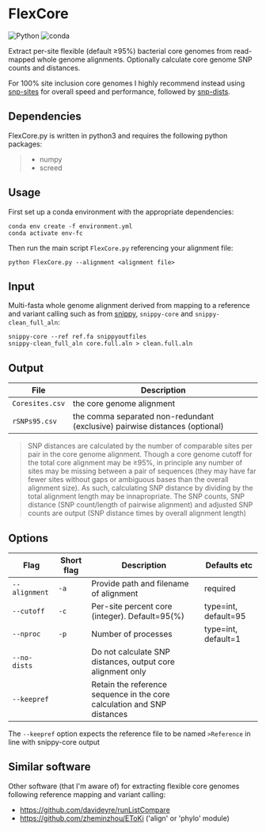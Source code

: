 # FlexCore

![Python](https://badges.aleen42.com/src/python.svg) ![conda](https://img.shields.io/badge/%E2%80%8B-conda-%2344A833.svg?style=flat&logo=anaconda&logoColor=44A833)

Extract per-site flexible (default ≥95%) bacterial core genomes from read-mapped whole genome alignments. Optionally calculate core genome SNP counts and distances.

For 100% site inclusion core genomes I highly recommend instead using [snp-sites](https://github.com/sanger-pathogens/snp-sites)
for overall speed and performance, followed by [snp-dists](https://github.com/tseemann/snp-dists).

## Dependencies

FlexCore.py is written in python3 and requires the following python packages:

> - numpy
> - screed

## Usage

First set up a conda environment with the appropriate dependencies:

```console
conda env create -f environment.yml
conda activate env-fc
```

Then run the main script `FlexCore.py` referencing your alignment file:

```shell
python FlexCore.py --alignment <alignment file>
```

## Input

Multi-fasta whole genome alignment derived from mapping to a reference and variant calling such as from [snippy](https://github.com/tseemann/snippy), `snippy-core` and `snippy-clean_full_aln`:

```shell
snippy-core --ref ref.fa snippyoutfiles 
snippy-clean_full_aln core.full.aln > clean.full.aln
```

## Output

File | Description
-----|------------
`Coresites.csv` | the core genome alignment  
`rSNPs95.csv`   | the comma separated non-redundant (exclusive) pairwise distances (optional)

> SNP distances are calculated by the number of comparable sites per pair in the core genome alignment. Though a core genome cutoff for the total core alignment may be ≥95%, in principle any number of sites may be missing between a pair of sequences (they may have far fewer sites without gaps or ambiguous bases than the overall alignment size). As such, calculating SNP distance by dividing by the total alignment length may be innapropriate. The SNP counts, SNP distance (SNP count/length of pairwise alignment) and adjusted SNP counts are output (SNP distance times by overall alignment length)

## Options

Flag          | Short flag | Description | Defaults etc
--------------|------------|-------------|--------------
`--alignment` |  `-a` |  Provide path and filename of alignment |         required
`--cutoff` |     `-c` |  Per-site percent core (integer). Default=95(%) | type=int, default=95
`--nproc` |      `-p` |  Number of processes |                            type=int, default=1
`--no-dists` |        |  Do not calculate SNP distances, output core alignment only
`--keepref` |         |  Retain the reference sequence in the core calculation and SNP distances

The `--keepref` option expects the reference file to be named `>Reference` in line with snippy-core output

## Similar software

Other software (that I'm aware of) for extracting flexible core genomes following reference mapping and variant calling:

- <https://github.com/davideyre/runListCompare>  
- <https://github.com/zheminzhou/EToKi> ('align' or 'phylo' module)

